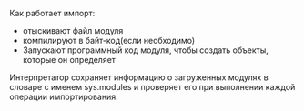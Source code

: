 Как работает импорт:
 - отыскивают файл модуля
 - компилируют в байт-код(если необходимо)
 - Запускают программный код модуля, чтобы создать объекты, которые он определяет

Интерпретатор сохраняет информацию о загруженных модулях в словаре с именем sys.modules и проверяет его
при выполнении каждой операции импортирования.
